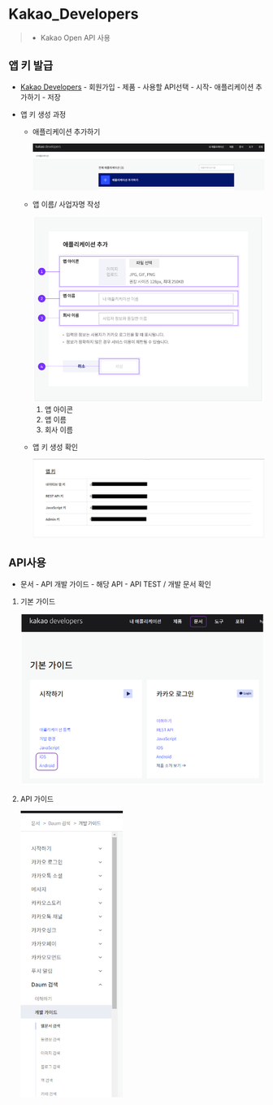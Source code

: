 # Kakao_Developers

> * Kakao Open API  사용



## 앱 키 발급

* [Kakao Developers](https://developers.kakao.com/)  - 회원가입 - 제품 - 사용할 API선택 - 시작- 애플리케이션 추가하기 - 저장

* 앱 키 생성 과정

  * 애플리케이션 추가하기

    <img src="Kakao_Developers.assets/image-20201029212850552.png" alt="image-20201029212850552" style="zoom: 67%;" />

  * 앱 이름/ 사업자명 작성

    <img src="Kakao_Developers.assets/image-20201029215004254.png" alt="image-20201029215004254" style="zoom:67%;" /> 

    1. 앱 아이콘
    2. 앱 이름
    3. 회사 이름

  * 앱 키 생성 확인

    <img src="Kakao_Developers.assets/image-20201029213631423.png" alt="image-20201029213631423" style="zoom:50%;" /> 

    

 ## API사용

* 문서 - API 개발 가이드 - 해당 API - API TEST / 개발 문서 확인

1. 기본 가이드

   <img src="Kakao_Developers.assets/image-20201029220159439.png" alt="image-20201029220159439" style="zoom:67%;" /> 

2. API 가이드

   <img src="Kakao_Developers.assets/image-20201029215817467.png" alt="image-20201029215817467" style="zoom:67%;" /> 

 

 

 

 